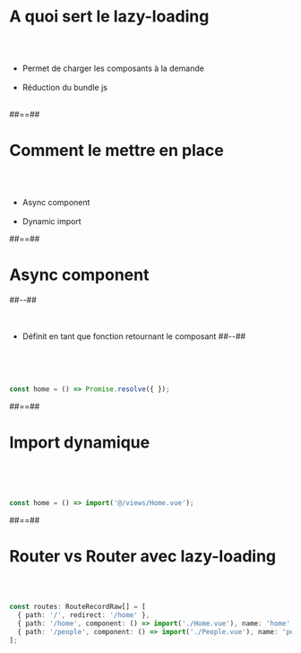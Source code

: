 <!-- .slide: class="sfeir-basic-slide" -->
# A quoi sert le lazy-loading
<br><br>

- Permet de charger les composants à la demande<br><br>
- Réduction du bundle js<br><br>


##==##

<!-- .slide: class="sfeir-basic-slide" -->
# Comment le mettre en place
<br><br>

- Async component <br><br>
- Dynamic import

##==##

<!-- .slide: class="two-column-layout" -->
# Async component
##--##
<br/><br/><br/>

- Définit en tant que fonction retournant le composant
##--##
<!-- .slide: class="sfeir-basic-slide with-code inconsolata"-->
<br/><br/><br/>

```typescript
const home = () => Promise.resolve({ });
```
<!-- .element: class="big-code"-->


##==##

<!-- .slide: class="sfeir-basic-slide with-code inconsolata" -->
# Import dynamique
<br/><br/><br/>

```typescript
const home = () => import('@/views/Home.vue');
```
<!-- .element: class="big-code"-->

##==##

<!-- .slide: class="sfeir-basic-slide with-code inconsolata" -->
# Router vs Router avec lazy-loading
<br/><br/>

```typescript
const routes: RouteRecordRaw[] = [
  { path: '/', redirect: '/home' },
  { path: '/home', component: () => import('./Home.vue'), name: 'home' },
  { path: '/people', component: () => import('./People.vue'), name: 'people' },
];
```
<!-- .element: class="big-code"-->


